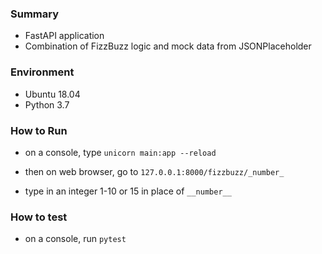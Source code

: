 ### Summary

- FastAPI application
- Combination of FizzBuzz logic and mock data from JSONPlaceholder

### Environment
- Ubuntu 18.04
- Python 3.7

### How to Run

- on a console, type
`unicorn main:app --reload`

- then on web browser, go to 
`127.0.0.1:8000/fizzbuzz/_number_`

- type in an integer 1-10 or 15 in place of `__number__`

### How to test 
- on a console, run
`pytest`